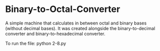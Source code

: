 # Binary-to-Octal-Converter
A simple machine that calculates in between octal and binary bases (without decimal bases).
It was created alongside the binary-to-decimal converter and binary-to-hexadecimal converter.

To run the file: python 2-8.py
